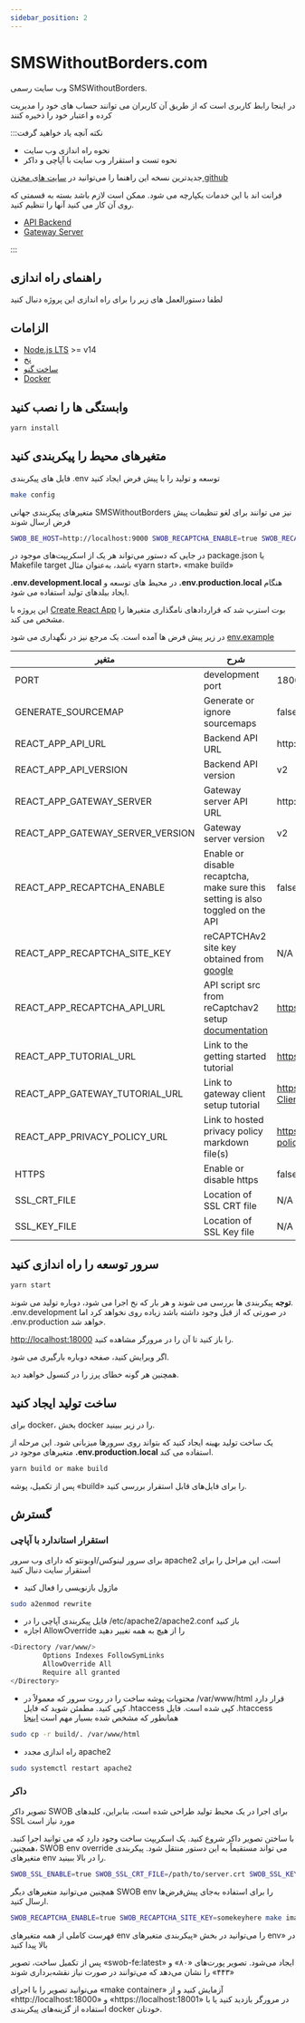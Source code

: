 ```yaml
---
sidebar_position: 2
---
```


# SMSWithoutBorders.com

وب سایت رسمی SMSWithoutBorders.

در اینجا رابط کاربری است که از طریق آن کاربران می توانند حساب های خود را مدیریت کرده و اعتبار خود را ذخیره کنند

:::نکته آنچه یاد خواهید گرفت

- نحوه راه اندازی وب سایت
- نحوه تست و استقرار وب سایت با آپاچی و داکر

جدیدترین نسخه این راهنما را می‌توانید در [سایت های مخزن github](https://github.com/smswithoutborders/smswithoutborders.com)

فرانت اند با این خدمات یکپارچه می شود. ممکن است لازم باشد بسته به قسمتی که روی آن کار می کنید آنها را تنظیم کنید.

- [API Backend](https://github.com/smswithoutborders/smswithoutborders.com)
- [Gateway Server](https://github.com/smswithoutborders/smswithoutborders.com)

:::

## راهنمای راه اندازی

لطفا دستورالعمل های زیر را برای راه اندازی این پروژه دنبال کنید

## الزامات

- [Node.js LTS](https://nodejs.org/en/download/) >= v14
- [نخ](https://classic.yarnpkg.com/en/docs/install)
- [ساخت گنو](https://www.gnu.org/software/make/)
- [Docker](https://www.docker.com/)

## وابستگی ها را نصب کنید

```bash
yarn install
```

## متغیرهای محیط را پیکربندی کنید

فایل های پیکربندی .env توسعه و تولید را با پیش فرض ایجاد کنید

```bash
make config
```

متغیرهای پیکربندی جهانی SMSWithoutBorders نیز می توانند برای لغو تنظیمات پیش فرض ارسال شوند

```bash
SWOB_BE_HOST=http://localhost:9000 SWOB_RECAPTCHA_ENABLE=true SWOB_RECAPTCHA_SITE_KEY=skfhk123 <command>
```

در جایی که دستور می‌تواند هر یک از اسکریپت‌های موجود در package.json یا Makefile target باشد، به‌عنوان مثال «yarn start»، «make build»

**.env.development.local** در محیط های توسعه و **.env.production.local** هنگام ایجاد بیلدهای تولید استفاده می شود.

این پروژه با [Create React App](https://github.com/facebook/create-react-app) بوت استرپ شد که قراردادهای نامگذاری متغیرها را مشخص می کند.

در زیر پیش فرض ها آمده است. یک مرجع نیز در  نگهداری می شود [env.example](https://github.com/smswithoutborders/smswithoutborders.com/blob/main/env.example)

| متغیر                         | شرح                                                                                                 | پیش فرض ارزش                                                                                           | لغو                |
| -------------------------------- | ----------------------------------------------------------------------------------------------------------- | ------------------------------------------------------------------------------------------------------- | ----------------------- |
| PORT                             | development port                                                                                            | 18000                                                                                                   | PORT                    |
| GENERATE_SOURCEMAP               | Generate or ignore sourcemaps                                                                               | false                                                                                                   | N/A                     |
| REACT_APP_API_URL                | Backend API URL                                                                                             | http://localhost:9000                                                                                 | SWOB_BE_HOST            |
| REACT_APP_API_VERSION            | Backend API version                                                                                         | v2                                                                                                      | SWOB_BE_VERSION         |
| REACT_APP_GATEWAY_SERVER         | Gateway server API URL                                                                                      | http://localhost:15000                                                                                | SWOB_GS_HOST            |
| REACT_APP_GATEWAY_SERVER_VERSION | Gateway server version                                                                                      | v2                                                                                                      | SWOB_GS_VERSION         |
| REACT_APP_RECAPTCHA_ENABLE       | Enable or disable recaptcha, make sure this setting is also toggled on the API                              | false                                                                                                   | SWOB_RECAPTCHA_ENABLE   |
| REACT_APP_RECAPTCHA_SITE_KEY     | reCAPTCHAv2 site key obtained from [google](https://www.google.com/recaptcha/admin)                         | N/A                                                                                                     | SWOB_RECAPTCHA_SITE_KEY |
| REACT_APP_RECAPTCHA_API_URL      | API script src from reCaptchav2 setup [documentation](https://developers.google.com/recaptcha/docs/display) | https://www.google.com/recaptcha/api.js                                                               | N/A                     |
| REACT_APP_TUTORIAL_URL           | Link to the getting started tutorial                                                                        | https://smswithoutborders.github.io/docs/tutorials/getting-started                                    | N/A                     |
| REACT_APP_GATEWAY_TUTORIAL_URL   | Link to gateway client setup tutorial                                                                       | https://github.com/smswithoutborders/SMSWithoutBorders-Gateway-Client/blob/alpha_stable/src/README.md | N/A                     |
| REACT_APP_PRIVACY_POLICY_URL     | Link to hosted privacy policy markdown file(s)                                                              | https://raw.githubusercontent.com/smswithoutborders/smswithoutborders.com/dev/docs/privacy-policy     | N/A                     |
| HTTPS                            | Enable or disable https                                                                                     | false                                                                                                   | SWOB_SSL_ENABLE         |
| SSL_CRT_FILE                     | Location of SSL CRT file                                                                                    | N/A                                                                                                     | SWOB_SSL_CRT_FILE       |
| SSL_KEY_FILE                     | Location of SSL Key file                                                                                    | N/A                                                                                                     | SWOB_SSL_KEY_FILE       |

## سرور توسعه را راه اندازی کنید

```bash
yarn start
```

**توجه** پیکربندی ها بررسی می شوند و هر بار که نخ اجرا می شود، دوباره تولید می شوند. .env.development در صورتی که از قبل وجود داشته باشد زیاده روی نخواهد کرد اما .env.production خواهد شد.

[http://localhost:18000](http://localhost:18000) را باز کنید تا آن را در مرورگر مشاهده کنید.

اگر ویرایش کنید، صفحه دوباره بارگیری می شود.

همچنین هر گونه خطای پرز را در کنسول خواهید دید.

## ساخت تولید ایجاد کنید

برای docker، بخش docker را در زیر ببینید.

یک ساخت تولید بهینه ایجاد کنید که بتواند روی سرورها میزبانی شود. این مرحله از متغیرهای موجود در **.env.production.local** استفاده می کند.

```bash
yarn build or make build
```

پس از تکمیل، پوشه «build» را برای فایل‌های قابل استقرار بررسی کنید.

## گسترش

### استقرار استاندارد با آپاچی

برای سرور لینوکس/اوبونتو که دارای وب سرور apache2 است، این مراحل را برای استقرار سایت دنبال کنید

- ماژول بازنویسی را فعال کنید

```bash
sudo a2enmod rewrite
```

- فایل پیکربندی آپاچی را در /etc/apache2/apache2.conf باز کنید
- اجازه AllowOverride را از هیچ به همه تغییر دهید

```bash
<Directory /var/www/>
        Options Indexes FollowSymLinks
        AllowOverride All
        Require all granted
</Directory>
```

- محتویات پوشه ساخت را در روت سرور که معمولاً در /var/www/html قرار دارد کپی کنید. مطمئن شوید که فایل .htaccess کپی شده است. فایل .htaccess همانطور که مشخص شده بسیار مهم است [اینجا](https://create-react-app.dev/docs/deployment/#static-server)

```bash
sudo cp -r build/. /var/www/html
```

- راه اندازی مجدد apache2

```bash
sudo systemctl restart apache2
```

### داکر

تصویر داکر SWOB برای اجرا در یک محیط تولید طراحی شده است، بنابراین، کلیدهای SSL مورد نیاز است

با ساختن تصویر داکر شروع کنید. یک اسکریپت ساخت وجود دارد که می توانید اجرا کنید. همچنین، SWOB env override می تواند مستقیماً به این دستور منتقل شود. پیکربندی متغیرهای env را در بالا ببینید.

```bash
SWOB_SSL_ENABLE=true SWOB_SSL_CRT_FILE=/path/to/server.crt SWOB_SSL_KEY_FILE=/path/to/server.key make image
```

همچنین می‌توانید متغیرهای دیگر SWOB env را برای استفاده به‌جای پیش‌فرض‌ها ارسال کنید.

```bash
SWOB_RECAPTCHA_ENABLE=true SWOB_RECAPTCHA_SITE_KEY=somekeyhere make image
```

فهرست کاملی از همه متغیرهای env را می‌توانید در بخش «پیکربندی متغیرهای env» در بالا پیدا کنید

پس از تکمیل ساخت، تصویر «swob-fe:latest» ایجاد می‌شود. تصویر پورت‌های «۸۰» و «۴۴۳» را نشان می‌دهد که می‌توانند در صورت نیاز نقشه‌برداری شوند

می‌توانید تصویر را با اجرای «make container» آزمایش کنید و از «http://localhost:18000» و «https://localhost:18001» در مرورگر بازدید کنید یا با استفاده از گزینه‌های پیکربندی docker خودتان.
